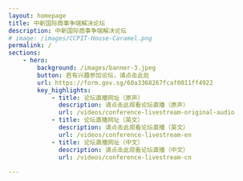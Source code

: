 ```yaml
---
layout: homepage
title: 中新国际商事争端解决论坛
description: 中新国际商事争端解决论坛
# image: /images/CCPIT-House-Caramel.png
permalink: /
sections:
    - hero:
        background: /images/banner-3.jpeg
        button: 若有兴趣参加论坛，请点击此处
        url: https://form.gov.sg/60a3368267fcaf0011ff4922
        key_highlights:
            - title: 论坛直播网址（原声）
              description: 请点击此观看论坛直播（原声）
              url: /videos/conference-livestream-original-audio
            - title: 论坛直播网址（英文）
              description: 请点击此观看论坛直播（英文）
              url: /videos/conference-livestream-en
            - title: 论坛直播网址（中文）
              description: 请点击此观看论坛直播（中文）
              url: /videos/conference-livestream-cn
            
---
```


